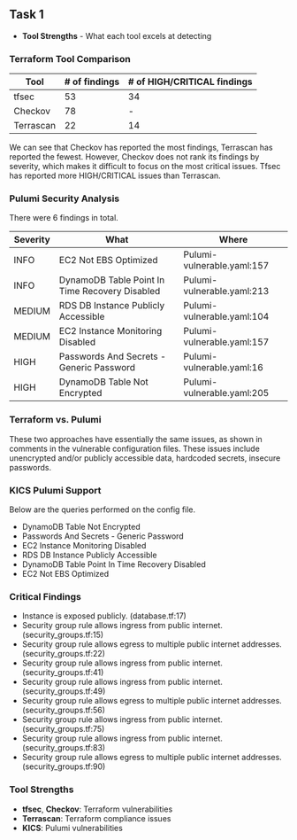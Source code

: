 ## Task 1

- **Tool Strengths** - What each tool excels at detecting

### Terraform Tool Comparison

| Tool      | # of findings | # of HIGH/CRITICAL findings |
| --------- | ------------- | --------------------------- |
| tfsec     | 53            | 34                          |
| Checkov   | 78            | -                           |
| Terrascan | 22            | 14                          |

We can see that Checkov has reported the most findings, Terrascan has reported the fewest. However, Checkov does not
rank its findings by severity, which makes it difficult to focus on the most critical issues. Tfsec has reported more
HIGH/CRITICAL issues than Terrascan.

### Pulumi Security Analysis

There were 6 findings in total.

| Severity | What                                           | Where                      |
| -------- | ---------------------------------------------- | -------------------------- |
| INFO     | EC2 Not EBS Optimized                          | Pulumi-vulnerable.yaml:157 |
| INFO     | DynamoDB Table Point In Time Recovery Disabled | Pulumi-vulnerable.yaml:213 |
| MEDIUM   | RDS DB Instance Publicly Accessible            | Pulumi-vulnerable.yaml:104 |
| MEDIUM   | EC2 Instance Monitoring Disabled               | Pulumi-vulnerable.yaml:157 |
| HIGH     | Passwords And Secrets - Generic Password       | Pulumi-vulnerable.yaml:16  |
| HIGH     | DynamoDB Table Not Encrypted                   | Pulumi-vulnerable.yaml:205 |

### Terraform vs. Pulumi

These two approaches have essentially the same issues, as shown in comments in the vulnerable configuration files. These
issues include unencrypted and/or publicly accessible data, hardcoded secrets, insecure passwords.

### KICS Pulumi Support

Below are the queries performed on the config file.
- DynamoDB Table Not Encrypted
- Passwords And Secrets - Generic Password
- EC2 Instance Monitoring Disabled
- RDS DB Instance Publicly Accessible
- DynamoDB Table Point In Time Recovery Disabled
- EC2 Not EBS Optimized

### Critical Findings

- Instance is exposed publicly. (database.tf:17)
- Security group rule allows ingress from public internet. (security_groups.tf:15)
- Security group rule allows egress to multiple public internet addresses. (security_groups.tf:22)
- Security group rule allows ingress from public internet. (security_groups.tf:41)
- Security group rule allows ingress from public internet. (security_groups.tf:49)
- Security group rule allows egress to multiple public internet addresses. (security_groups.tf:56)
- Security group rule allows ingress from public internet. (security_groups.tf:75)
- Security group rule allows ingress from public internet. (security_groups.tf:83)
- Security group rule allows egress to multiple public internet addresses. (security_groups.tf:90)

### Tool Strengths

- **tfsec**, **Checkov**: Terraform vulnerabilities
- **Terrascan**: Terraform compliance issues
- **KICS**: Pulumi vulnerabilities


